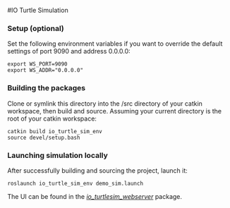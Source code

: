 #IO Turtle Simulation

### Setup (optional)
Set the following environment variables if you want to override the default settings of port 9090 and address 0.0.0.0:
```
export WS_PORT=9090
export WS_ADDR="0.0.0.0"
```

### Building the packages
Clone or symlink this directory into the /src directory of your catkin workspace, then build and source.
Assuming your current directory is the root of your catkin workspace:
```
catkin build io_turtle_sim_env
source devel/setup.bash
```

### Launching simulation locally
After successfully building and sourcing the project, launch it:
```
roslaunch io_turtle_sim_env demo_sim.launch
```

The UI can be found in the [_io\_turtlesim\_webserver_](io_turtlesim_webserver/src/index.html) package. 
